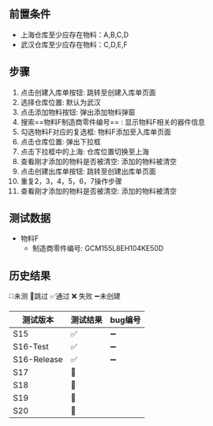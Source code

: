 
## 前置条件

- 上海仓库至少应存在物料：A,B,C,D
- 武汉仓库至少应存在物料：C,D,E,F

## 步骤

1. 点击创建入库单按钮: 跳转至创建入库单页面
2. 选择仓库位置: 默认为武汉
3. 点击添加物料按钮: 弹出添加物料弹窗
4. 搜索==物料F制造商零件编号== : 显示物料F相关的器件信息
5. 勾选物料F对应的复选框: 物料F添加至入库单页面
6. 点击仓库位置: 弹出下拉框
7. 点击下拉框中的上海: 仓库位置切换至上海
8. 查看刚才添加的物料是否被清空: 添加的物料被清空
9. 点击创建出库单按钮: 跳转至创建出库单页面
10. 重复2，3，4，5，6，7操作步骤
11. 查看刚才添加的物料是否被清空: 添加的物料被清空

## 测试数据

- 物料F
	- 制造商零件编号: GCM155L8EH104KE50D

## 历史结果
 ◻️未测    🚫跳过     ✅通过    ❌ 失败     ➖未创建
 
| 测试版本 | 测试结果 | bug编号 |
| ---- | ---- | ---- |
| S15 | ✅ | ➖ |
| S16-Test | ✅ | ➖ |
| S16-Release | ✅ | ➖ |
| S17 | 🚫 |  |
| S18 | 🚫 |  |
| S19 | 🚫 |  |
| S20 | 🚫 |  |

